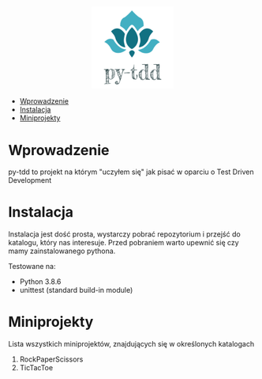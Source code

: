 <p align="center" width="100%">
    <img width="33%" src="https://raw.githubusercontent.com/martwozniak/py-tdd/master/logo.png"> 
</p>


- [Wprowadzenie](#wprowadzenie)
- [Instalacja](#instalacja)
- [Miniprojekty](#miniprojekty)
# Wprowadzenie

py-tdd to projekt na którym "uczyłem się" jak pisać w oparciu o Test Driven Development  

# Instalacja

Instalacja jest dość prosta, wystarczy pobrać repozytorium i przejść do katalogu, który nas interesuje. 
Przed pobraniem warto upewnić się czy mamy zainstalowanego pythona. 

Testowane na:
 - Python 3.8.6
 - unittest (standard build-in module)

 # Miniprojekty
 Lista wszystkich miniprojektów, znajdujących się w określonych katalogach

 1. RockPaperScissors
 2. TicTacToe